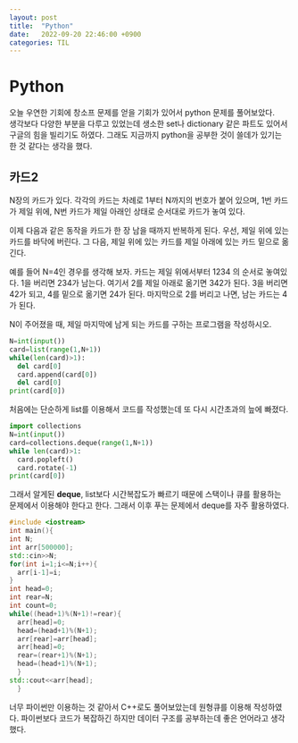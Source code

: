 ```yaml
---
layout: post
title:  "Python"
date:   2022-09-20 22:46:00 +0900
categories: TIL
---
```

# Python
오늘 우연한 기회에 창소프 문제를 얻을 기회가 있어서 python 문제를 풀어보았다.  
생각보다 다양한 부분을 다루고 있었는데 생소한 set나 dictionary 같은 파트도 있어서 구글의 힘을 빌리기도 하였다. 그래도 지금까지 python을 공부한 것이 쓸데가 있기는 한 것 같다는 생각을 했다.  

## 카드2
N장의 카드가 있다. 각각의 카드는 차례로 1부터 N까지의 번호가 붙어 있으며, 1번 카드가 제일 위에, N번 카드가 제일 아래인 상태로 순서대로 카드가 놓여 있다.  

이제 다음과 같은 동작을 카드가 한 장 남을 때까지 반복하게 된다. 우선, 제일 위에 있는 카드를 바닥에 버린다. 그 다음, 제일 위에 있는 카드를 제일 아래에 있는 카드 밑으로 옮긴다.  

예를 들어 N=4인 경우를 생각해 보자. 카드는 제일 위에서부터 1234 의 순서로 놓여있다. 1을 버리면 234가 남는다. 여기서 2를 제일 아래로 옮기면 342가 된다. 3을 버리면 42가 되고, 4를 밑으로 옮기면 24가 된다. 마지막으로 2를 버리고 나면, 남는 카드는 4가 된다.  

N이 주어졌을 때, 제일 마지막에 남게 되는 카드를 구하는 프로그램을 작성하시오.  

```python
N=int(input())
card=list(range(1,N+1))
while(len(card)>1):
  del card[0]
  card.append(card[0])
  del card[0]
print(card[0])
```
처음에는 단순하게 list를 이용해서 코드를 작성했는데 또 다시 시간초과의 늪에 빠졌다.  

```python
import collections
N=int(input())
card=collections.deque(range(1,N+1))
while len(card)>1:
  card.popleft()
  card.rotate(-1)
print(card[0])
```
그래서 알게된 __deque__, list보다 시간복잡도가 빠르기 때문에 스택이나 큐를 활용하는 문제에서 이용해야 한다고 한다. 그래서 이후 푸는 문제에서 deque를 자주 활용하였다.

```cpp
#include <iostream>
int main(){
int N;
int arr[500000];
std::cin>>N;
for(int i=1;i<=N;i++){
  arr[i-1]=i;
}
int head=0;
int rear=N;
int count=0;
while((head+1)%(N+1)!=rear){
  arr[head]=0;
  head=(head+1)%(N+1);
  arr[rear]=arr[head];
  arr[head]=0;
  rear=(rear+1)%(N+1);
  head=(head+1)%(N+1);
  }
std::cout<<arr[head];
  }
```
너무 파이썬만 이용하는 것 같아서 C++로도 풀어보았는데 원형큐를 이용해 작성하였다. 파이썬보다 코드가 복잡하긴 하지만 데이터 구조를 공부하는데 좋은 언어라고 생각했다.